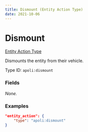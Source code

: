 ```yaml
---
title: Dismount (Entity Action Type)
date: 2021-10-06
---
```


# Dismount

[Entity Action Type](../entity_action_types.md)

Dismounts the entity from their vehicle.

Type ID: `apoli:dismount`

### Fields

_None._

### Examples

```json
"entity_action": {
    "type": "apoli:dismount"
}
```
